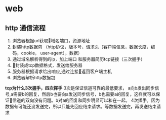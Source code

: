 # web

## http 通信流程
1. 浏览器根据url获取域名端口，资源地址
2. 封装http数据包 （http协议，版本号，请求头（客户端信息，数据长度，编码，cookie， user-agent），数据）
3. 通过域名解析得到的ip，加上端口 和服务器简历tcp链接（三次握手）
4. 封装成tcp数据格式，发送给服务器
5. 服务器根据请求给出响应,通过连接返回客户端主机
6. 浏览器解析http数据包

**tcp为什么3次握手，四次挥手**
3次是保证信道可靠的最低要求， a向b发出同步信号,a需要b的回复，然后b也要向a发送同步信号，b也需要a的回复，这样就可以保证信道的双向没有问题。b对a的回复和同步明显可以和在一起。
4次挥手，因为数据有可能还没发送完，所以只能先回应结束请求。等数据发送完，再发送结束请求